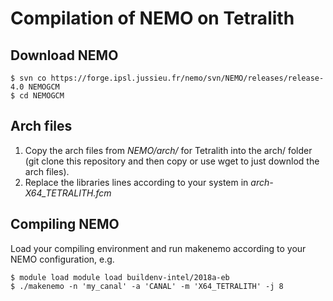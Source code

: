 # Compilation of NEMO on Tetralith
## Download NEMO

    $ svn co https://forge.ipsl.jussieu.fr/nemo/svn/NEMO/releases/release-4.0 NEMOGCM
    $ cd NEMOGCM

## Arch files

1. Copy the arch files from *NEMO/arch/* for Tetralith into the arch/ folder
   (git clone this repository and
   then copy or use wget to just downlod the arch files).
2. Replace the libraries lines according to your system in
   *arch-X64_TETRALITH.fcm*

## Compiling NEMO

Load your compiling environment and
run makenemo according to your NEMO configuration, e.g.

    $ module load module load buildenv-intel/2018a-eb
    $ ./makenemo -n 'my_canal' -a 'CANAL' -m 'X64_TETRALITH' -j 8